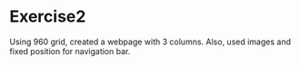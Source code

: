 # Exercise2
Using 960 grid, created a webpage with 3 columns.
Also, used images and fixed position for navigation bar.
